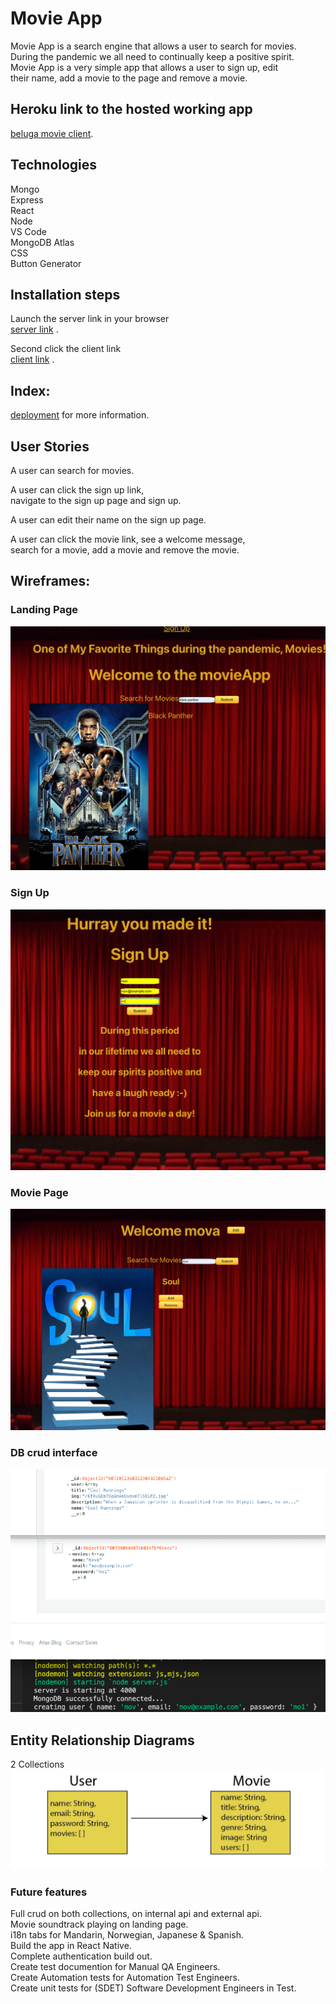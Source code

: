 # Movie App

Movie App is a search engine that allows a user to search for movies.\
During the pandemic we all need to continually keep a positive spirit.\
Movie App is a very simple app that allows a user to sign up, edit \
their name, add a movie to the page and remove a movie.

## Heroku link to the hosted working app

[beluga movie client](https://beluga-movie-client.herokuapp.com/).

## Technologies

Mongo\
Express\
React\
Node\
VS Code\
MongoDB Atlas\
CSS\
Button Generator

## Installation steps

Launch the server link in your browser\
[server link](https://beluga-movie-api.herokuapp.com/api/users) .

Second click the client link\
[client link](https://beluga-movie-client.herokuapp.com/) .

## Index:

[deployment](https://facebook.github.io/create-react-app/docs/deployment) for more information.

## User Stories

A user can search for movies.

A user can click the sign up link,\
navigate to the sign up page and sign up.

A user can edit their name on the sign up page.

A user can click the movie link, see a welcome message,\
search for a movie, add a movie and remove the movie.

## Wireframes:

### Landing Page

![movie home page](src/images/MovieLanding.png)

### Sign Up

![movie sing up page](src/images/MovieSignUp.png)

### Movie Page

![movie & user crud page](src/images/MoviePage.png)

### DB crud interface

![atlas & vscode view](src/images/dbCRUD.png)

## Entity Relationship Diagrams

2 Collections
![collections](src/images/Collections.png)

### Future features

Full crud on both collections, on internal api and external api.\
Movie soundtrack playing on landing page.\
i18n tabs for Mandarin, Norwegian, Japanese & Spanish.\
Build the app in React Native.\
Complete authentication build out.\
Create test documention for Manual QA Engineers.\
Create Automation tests for Automation Test Engineers.\
Create unit tests for (SDET) Software Development Engineers in Test.
